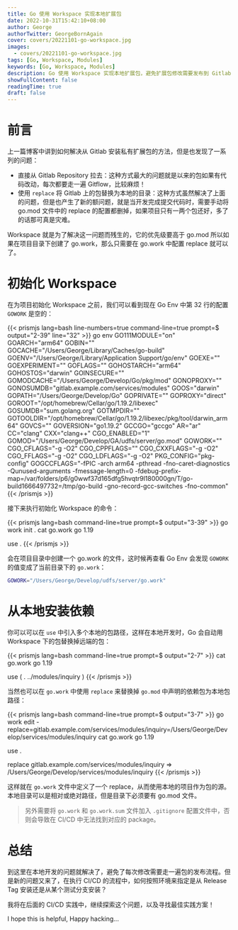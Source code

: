 ```yaml
---
title: Go 使用 Workspace 实现本地扩展包
date: 2022-10-31T15:42:10+08:00
author: George
authorTwitter: GeorgeBornAgain
cover: covers/20221101-go-workspace.jpg
images:
  - covers/20221101-go-workspace.jpg
tags: [Go, Workspace, Modules]
keywords: [Go, Workspace, Modules]
description: Go 使用 Workspace 实现本地扩展包，避免扩展包修改需要发布到 Gitlab，提高开发效率
showFullContent: false
readingTime: true
draft: false
---
```


# 前言

上一篇博客中讲到如何解决从 Gitlab 安装私有扩展包的方法，但是也发现了一系列的问题：

* 直接从 Gitlab Repository 拉去：这种方式最大的问题就是以来的包如果有代码改动，每次都要走一遍 Gitflow，比较麻烦！
* 使用 `replace` 将 Gitlab 上的包替换为本地的目录：这种方式虽然解决了上面的问题，但是也产生了新的额问题，就是当开发完成提交代码时，需要手动将 go.mod 文件中的 replace 的配置都删掉，如果项目只有一两个包还好，多了的话那可真是灾难。

Workspace 就是为了解决这一问题而残生的，它的优先级要高于 go.mod 所以如果在项目目录下创建了 go.work，那么只需要在 go.work 中配置 replace 就可以了。

# 初始化 Workspace

在为项目初始化 Workspace 之前，我们可以看到现在 Go Env 中第 32 行的配置 `GOWORK` 是空的：

{{< prismjs lang=bash line-numbers=true command-line=true prompt=$ output="2-39" line="32" >}}
go env
GO111MODULE="on"
GOARCH="arm64"
GOBIN=""
GOCACHE="/Users/George/Library/Caches/go-build"
GOENV="/Users/George/Library/Application Support/go/env"
GOEXE=""
GOEXPERIMENT=""
GOFLAGS=""
GOHOSTARCH="arm64"
GOHOSTOS="darwin"
GOINSECURE=""
GOMODCACHE="/Users/George/Develop/Go/pkg/mod"
GONOPROXY=""
GONOSUMDB="gitlab.example.com/services/modules"
GOOS="darwin"
GOPATH="/Users/George/Develop/Go"
GOPRIVATE=""
GOPROXY="direct"
GOROOT="/opt/homebrew/Cellar/go/1.19.2/libexec"
GOSUMDB="sum.golang.org"
GOTMPDIR=""
GOTOOLDIR="/opt/homebrew/Cellar/go/1.19.2/libexec/pkg/tool/darwin_arm64"
GOVCS=""
GOVERSION="go1.19.2"
GCCGO="gccgo"
AR="ar"
CC="clang"
CXX="clang++"
CGO_ENABLED="1"
GOMOD="/Users/George/Develop/GA/udfs/server/go.mod"
GOWORK=""
CGO_CFLAGS="-g -O2"
CGO_CPPFLAGS=""
CGO_CXXFLAGS="-g -O2"
CGO_FFLAGS="-g -O2"
CGO_LDFLAGS="-g -O2"
PKG_CONFIG="pkg-config"
GOGCCFLAGS="-fPIC -arch arm64 -pthread -fno-caret-diagnostics -Qunused-arguments -fmessage-length=0 -fdebug-prefix-map=/var/folders/p6/g0wwf37d165dfg5hvqtr9l180000gn/T/go-build1666497732=/tmp/go-build -gno-record-gcc-switches -fno-common"
{{< /prismjs >}}

接下来执行初始化 Workspace 的命令：

{{< prismjs lang=bash command-line=true prompt=$ output="3-39" >}}
go work init .
cat go.work
go 1.19

use .
{{< /prismjs >}}

会在项目目录中创建一个 go.work 的文件，这时候再查看 Go Env 会发现 `GOWORK` 的值变成了当前目录下的 `go.work`：

```bash
GOWORK="/Users/George/Develop/udfs/server/go.work"
```

# 从本地安装依赖

你可以可以在 `use` 中引入多个本地的包路径，这样在本地开发时，Go 会自动用 Workspace 下的包替换掉远端的包：

{{< prismjs lang=bash command-line=true prompt=$ output="2-7" >}}
cat go.work
go 1.19

use (
    .
    ../modules/inquiry
)
{{< /prismjs >}}

当然也可以在 `go.work` 中使用 `replace` 来替换掉 `go.mod` 中声明的依赖包为本地包路径：

{{< prismjs lang=bash command-line=true prompt=$ output="3-7" >}}
go work edit -replace=gitlab.example.com/services/modules/inquiry=/Users/George/Develop/services/modules/inquiry
cat go.work
go 1.19

use .

replace gitlab.example.com/services/modules/inquiry => /Users/George/Develop/services/modules/inquiry
{{< /prismjs >}}

这样就在 `go.work` 文件中定义了一个 replace，从而使用本地的项目作为包的源。本地目录可以是相对或绝对路径，但是目录下必须要有 go.mod 文件。

> 另外需要将 `go.work` 和 `go.work.sum` 文件加入 `.gitignore` 配置文件中，否则会导致在 CI/CD 中无法找到对应的 package。

# 总结

到这里在本地开发的问题就解决了，避免了每次修改需要走一遍包的发布流程。但是新的问题又来了，在执行 CI/CD 的流程中，如何按照环境来指定是从 Release Tag 安装还是从某个测试分支安装？

我将在后面的 CI/CD 实践中，继续探索这个问题，以及寻找最佳实践方案！

I hope this is helpful, Happy hacking...